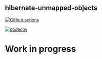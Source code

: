 ## hibernate-unmapped-objects
[![Github actions](https://github.com/detomarco/hibernate-unmapped-objects/actions/workflows/pipeline-prod.yml/badge.svg?branch=main)](https://github.com/detomarco/hibernate-unmapped-objects/actions/workflows/pipeline-prod.yml)

[![codecov](https://codecov.io/gh/detomarco/hibernate-unmapped-objects/branch/main/graph/badge.svg?token=V9O1K5K98V)](https://codecov.io/gh/detomarco/hibernate-unmapped-objects)

# Work in progress
